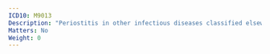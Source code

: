 ```yaml
---
ICD10: M9013
Description: "Periostitis in other infectious diseases classified elsewhere: Forearm"
Matters: No
Weight: 0
---
```


